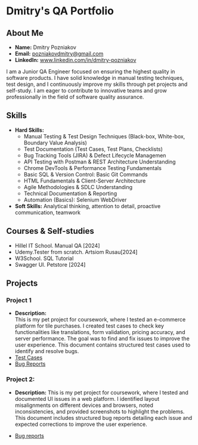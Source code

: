 # Dmitry's QA Portfolio

## About Me
- **Name:** Dmitry Pozniakov
- **Email:** pozniakovdmitry@gmail.com
- **LinkedIn:** www.linkedin.com/in/dmitry-pozniakov

I am a Junior QA Engineer focused on ensuring the highest quality in software products. I have solid knowledge in manual testing techniques, test design, and I continuously improve my skills through pet projects and self-study. I am eager to contribute to innovative teams and grow professionally in the field of software quality assurance.

## Skills
- **Hard Skills:**
  - Manual Testing & Test Design Techniques (Black-box, White-box, Boundary Value Analysis) 
  - Test Documentation (Test Cases, Test Plans, Checklists) 
  - Bug Tracking Tools (JIRA) & Defect Lifecycle Managemen
  - API Testing with Postman & REST Architecture Understanding 
  - Chrome DevTools & Performance Testing Fundamentals 
  - Basic SQL & Version Control: Basic Git Commands
  - HTML Fundamentals & Client-Server Architecture
  - Agile Methodologies & SDLC Understanding 
  - Technical Documentation & Reporting
  - Automation (Basics): Selenium WebDriver
- **Soft Skills:** Analytical thinking, attention to detail, proactive communication, teamwork

## Courses & Self-studies
- Hillel IT School. Manual QA [2024]
- Udemy.Tester from scratch. Artsiom Rusau[2024]
- W3School. SQL Tutorial
- Swagger UI. Petstore [2024]

## Projects
### Project 1
- **Description:**  
This is my pet project for coursework, where I tested an e-commerce platform for tile purchases. I created test cases to check key functionalities like translations, form validation, pricing accuracy, and server performance. The goal was to find and fix issues to improve the user experience. This document contains structured test cases used to identify and resolve bugs.
- [Test Cases](PDFs/Test_Cases_Tile.pdf)
- [Bug Reports](PDFs/Bug_reports_Tile.pdf) 

### Project 2:
- **Description:** 
This is my pet project for coursework, where I tested and documented UI issues in a web platform. I identified layout misalignments on different devices and browsers, noted inconsistencies, and provided screenshots to highlight the problems. This document includes structured bug reports detailing each issue and expected corrections to improve the user experience.

- [Bug reports](PDFs/Bug_repors_rezidenza.pdf)
